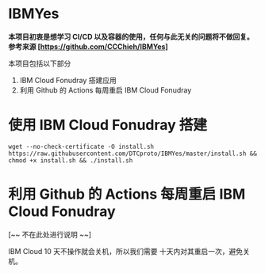# IBMYes

**本项目初衷是想学习 CI/CD 以及容器的使用，任何与此无关的问题将不做回复。**
**参考来源 [https://github.com/CCChieh/IBMYes]**

本项目包括以下部分

1. IBM Cloud Fonudray 搭建应用
2. 利用 Github 的 Actions 每周重启 IBM Cloud Fonudray

# 使用 IBM Cloud Fonudray 搭建

```shell
wget --no-check-certificate -O install.sh https://raw.githubusercontent.com/DTCproto/IBMYes/master/install.sh && chmod +x install.sh && ./install.sh
```

# 利用 Github 的 Actions 每周重启 IBM Cloud Fonudray

[~~ 不在此处进行说明 ~~]

IBM Cloud 10 天不操作就会关机，所以我们需要 十天内对其重启一次，避免关机。
